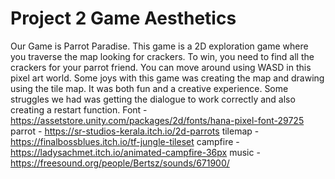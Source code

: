 # Project 2 Game Aesthetics
Our Game is Parrot Paradise. This game is a 2D exploration game where you traverse the map looking for crackers. To win, you need to find all the crackers for your parrot friend.
You can move around using WASD in this pixel art world. Some joys with this game was creating the map and drawing using the tile map. It was both fun and a creative experience.
Some struggles we had was getting the dialogue to work correctly and also creating a restart function.
Font - https://assetstore.unity.com/packages/2d/fonts/hana-pixel-font-29725
parrot - https://sr-studios-kerala.itch.io/2d-parrots
tilemap - https://finalbossblues.itch.io/tf-jungle-tileset
campfire - https://ladysachmet.itch.io/animated-campfire-36px
music - https://freesound.org/people/Bertsz/sounds/671900/
